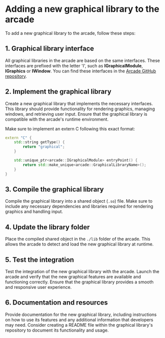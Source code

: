 # Adding a new graphical library to the arcade

To add a new graphical library to the arcade, follow these steps:

## 1. Graphical library interface

All graphical libraries in the arcade are based on the same interfaces. These interfaces are prefixed with the letter 'I', such as **IGraphicalModule**, **IGraphics** or **IWindow**. You can find these interfaces in the [Arcade GitHub repository](https://github.com/milimarg/Arcade-Groupes).

## 2. Implement the graphical library

Create a new graphical library that implements the necessary interfaces. This library should provide functionality for rendering graphics, managing windows, and retrieving user input. Ensure that the graphical library is compatible with the arcade's runtime environment.

Make sure to implement an extern C following this exact format:

```cpp
extern "C" {
    std::string getType() {
        return "graphical";
    }

    std::unique_ptr<arcade::IGraphicalModule> entryPoint() {
        return std::make_unique<arcade::GraphicalLibraryName>();
    }
}
```

## 3. Compile the graphical library

Compile the graphical library into a shared object (`.so`) file. Make sure to include any necessary dependencies and libraries required for rendering graphics and handling input.

## 4. Update the library folder

Place the compiled shared object in the `./lib` folder of the arcade. This allows the arcade to detect and load the new graphical library at runtime.

## 5. Test the integration

Test the integration of the new graphical library with the arcade. Launch the arcade and verify that the new graphical features are available and functioning correctly. Ensure that the graphical library provides a smooth and responsive user experience.

## 6. Documentation and resources

Provide documentation for the new graphical library, including instructions on how to use its features and any additional information that developers may need. Consider creating a README file within the graphical library's repository to document its functionality and usage.
